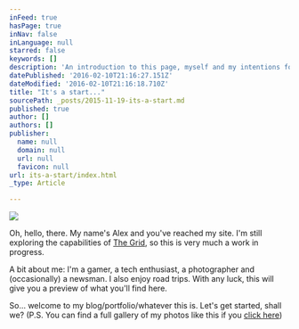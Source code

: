 ```yaml
---
inFeed: true
hasPage: true
inNav: false
inLanguage: null
starred: false
keywords: []
description: 'An introduction to this page, myself and my intentions for this space.'
datePublished: '2016-02-10T21:16:27.151Z'
dateModified: '2016-02-10T21:16:18.710Z'
title: "It's a start..."
sourcePath: _posts/2015-11-19-its-a-start.md
published: true
author: []
authors: []
publisher:
  name: null
  domain: null
  url: null
  favicon: null
url: its-a-start/index.html
_type: Article

---
```

![](https://the-grid-user-content.s3-us-west-2.amazonaws.com/57df9d82-83d5-4852-aa14-caaa1adf2157.jpg)

Oh, hello, there. My name's Alex and you've reached my site. I'm still exploring the capabilities of [The Grid][0], so this is very much a work in progress. 

A bit about me: I'm a gamer, a tech enthusiast, a photographer and (occasionally) a newsman. I also enjoy road trips. With any luck, this will give you a preview of what you'll find here. 

So... welcome to my blog/portfolio/whatever this is. Let's get started, shall we? (P.S. You can find a full gallery of my photos like this if you [click here][1])

[0]: https://thegrid.io/
[1]: http://on.fb.me/1lvFIxz